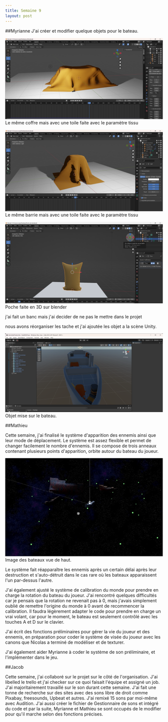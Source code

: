 ```yaml
---
title: Semaine 9
layout: post
---
```


##Myrianne
J'ai créer et modifier quelque objets pour le bateau. 

![image du coffre en 3D](../medias/coffre_couvert.png)
Le même coffre mais avec une toile faite avec le paramètre tissu

![image du barrie avec couverture en 3D](../medias/barrie_couverture.png)
Le même barrie mais avec une toile faite avec le paramètre tissu

![image du poche en 3D](../medias/poche.png)
Poche faite en 3D sur blender

j'ai fait un banc mais j'ai decider de ne pas le mettre dans le projet 

nous avons réorganiser les tache et j'ai ajoutée les objet a la scène Unity.

![image du poche en 3D](../medias/props_unity.png)
Objet mise sur le bateau.

##Mathieu

Cette semaine, j'ai finalisé le système d'apparition des ennemis ainsi que leur mode de déplacement. Le système est assez flexible et permet de changer facilement le nombre d'ennemis. Il se compose de trois anneaux contenant plusieurs points d'apparition, orbite autour du bateau du joueur.

![image du poche en 3D](../medias/boats_top_view.png)                  
Image des bateaux vue de haut.

Le système fait réapparaître les ennemis après un certain délai après leur destruction et s'auto-détruit dans le cas rare où les bateaux apparaissent l'un par-dessus l'autre.

J'ai également ajusté le système de calibration du monde pour prendre en charge la rotation du bateau du joueur. J'ai rencontré quelques difficultés car je pensais que la rotation ne revenait pas à 0, mais j'avais simplement oublié de remettre l'origine du monde à 0 avant de recommencer la calibration. Il faudra légèrement adapter le code pour prendre en charge un vrai volant, car pour le moment, le bateau est seulement contrôlé avec les touches A et D sur le clavier.

J'ai écrit des fonctions préliminaires pour gérer la vie du joueur et des ennemis, en préparation pour coder le système de visée du joueur avec les canons que Nicolas a terminé de modéliser et de texturer.

J'ai également aider Myrianne à coder le système de son préliminaire, et l'implémenter dans le jeu.


##Jacob

Cette semaine, j'ai collaboré sur le projet sur le côté de l'organisation. J'ai libelled le trello et j'ai checker sur ce quoi faisait l'équipe et assigné un job. J'ai majoritairement travaillé sur le son durant cette semaine. J'ai fait une tonne de recherche sur des sites avec des sons libre de droit comme Pixabay, freesounds, Upbeat et autres. J'ai remixé 15 sons par moi-même avec Audition. J'ai aussi créer le fichier de Gestionnaire de sons et intégré du code et par la suite, Myrianne et Mathieu se sont occupés de le modifier pour qu'il marche selon des fonctions précises.
